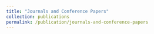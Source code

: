 ```yaml
---
title: "Journals and Conference Papers"
collection: publications
permalink: /publication/journals-and-conference-papers
---
```

